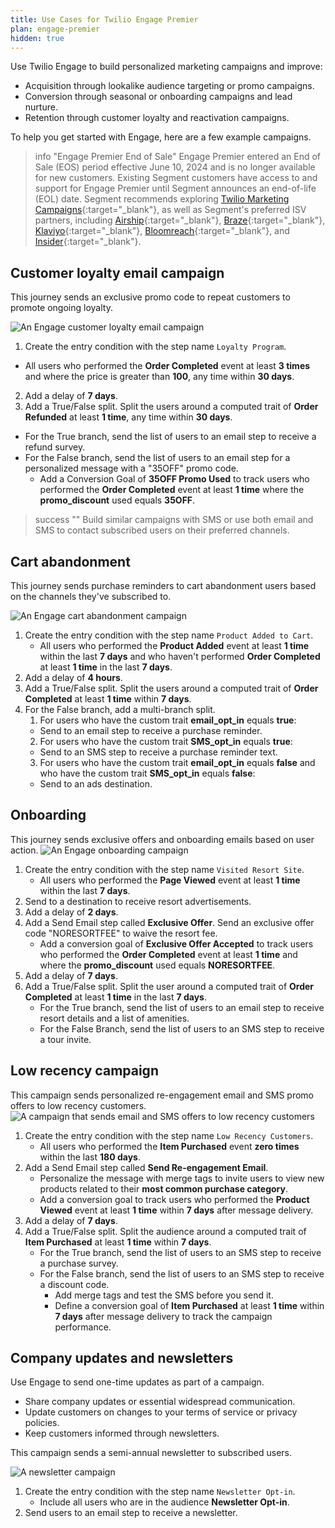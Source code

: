 ```yaml
---
title: Use Cases for Twilio Engage Premier
plan: engage-premier
hidden: true
---
```

Use Twilio Engage to build personalized marketing campaigns and improve:
- Acquisition through lookalike audience targeting or promo campaigns.
- Conversion through seasonal or onboarding campaigns and lead nurture.
- Retention through customer loyalty and reactivation campaigns.

To help you get started with Engage, here are a few example campaigns.

> info "Engage Premier End of Sale"
> Engage Premier entered an End of Sale (EOS) period effective June 10, 2024 and is no longer available for new customers. Existing Segment customers have access to and support for Engage Premier until Segment announces an end-of-life (EOL) date. Segment recommends exploring [Twilio Marketing Campaigns](https://www.twilio.com/en-us/sendgrid/marketing-campaigns){:target="_blank"}, as well as Segment's preferred ISV partners, including [Airship](https://www.twilio.com/en-us/blog/airship-integrated-customer-experience){:target="_blank"}, [Braze](https://www.twilio.com/en-us/blog/braze-conversational-marketing-campaigns){:target="_blank"}, [Klaviyo](https://www.twilio.com/en-us/blog/klaviyo-powering-smarter-digital-relationships){:target="_blank"}, [Bloomreach](https://www.twilio.com/en-us/blog/bloomreach-ecommerce-personalization){:target="_blank"}, and [Insider](https://www.twilio.com/en-us/blog/insider-cross-channel-customer-experience){:target="_blank"}.

## Customer loyalty email campaign

This journey sends an exclusive promo code to repeat customers to promote ongoing loyalty.

![An Engage customer loyalty email campaign](images/loyalty-promo.png)
1. Create the entry condition with the step name `Loyalty Program`.
  - All users who performed the **Order Completed** event at least **3 times** and where the price is greater than **100**, any time within **30 days**.
2. Add a delay of **7 days**.
3. Add a True/False split. Split the users around a computed trait of **Order Refunded** at least **1 time**, any time within **30 days**.
  - For the True branch, send the list of users to an email step to receive a refund survey.
  - For the False branch, send the list of users to an email step for a personalized message with a "35OFF" promo code.
    - Add a Conversion Goal of **35OFF Promo Used** to track users who performed the **Order Completed** event at least **1 time** where the **promo_discount** used equals **35OFF**.

> success ""
> Build similar campaigns with SMS or use both email and SMS to contact subscribed users on their preferred channels.

## Cart abandonment
This journey sends purchase reminders to cart abandonment users based on the channels they've subscribed to.

![An Engage cart abandonment campaign](images/cart-abandonment.png)
1. Create the entry condition with the step name `Product Added to Cart`.
    - All users who performed the **Product Added** event at least **1 time** within the last **7 days** and who haven't performed **Order Completed** at least **1 time** in the last **7 days**.
2. Add a delay of **4 hours**.
3. Add a True/False split. Split the users around a computed trait of **Order Completed** at least **1 time** within **7 days**.
4. For the False branch, add a multi-branch split.
    1. For users who have the custom trait **email_opt_in** equals **true**:
      - Send to an email step to receive a purchase reminder.
    2. For users who have the custom trait **SMS_opt_in** equals **true**:
      - Send to an SMS step to receive a purchase reminder text.
    3. For users who have the custom trait **email_opt_in** equals **false** and who have the custom trait **SMS_opt_in** equals **false**:
      - Send to an ads destination.

## Onboarding
This journey sends exclusive offers and onboarding emails based on user action.
![An Engage onboarding campaign](images/onboarding.png)
1. Create the entry condition with the step name `Visited Resort Site`.
    - All users who performed the **Page Viewed** event at least **1 time** within the last **7 days**.
2. Send to a destination to receive resort advertisements.
3. Add a delay of **2 days**.
4. Add a Send Email step called **Exclusive Offer**. Send an exclusive offer code "NORESORTFEE" to waive the resort fee.
    - Add a conversion goal of **Exclusive Offer Accepted** to track users who performed the **Order Completed** event at least **1 time** and where the **promo_discount** used equals **NORESORTFEE**.
5. Add a delay of **7 days**.
6. Add a True/False split. Split the user around a computed trait of **Order Completed** at least **1 time** in the last **7 days**.
    - For the True branch, send the list of users to an email step to receive resort details and a list of amenities.
    - For the False Branch, send the list of users to an SMS step to receive a tour invite.

## Low recency campaign
This campaign sends personalized re-engagement email and SMS promo offers to low recency customers.
![A campaign that sends email and SMS offers to low recency customers](images/low-recency.png)
1. Create the entry condition with the step name `Low Recency Customers`.
    - All users who performed the **Item Purchased** event **zero times** within the last **180 days**.
2. Add a Send Email step called **Send Re-engagement Email**.
    - Personalize the message with merge tags to invite users to view new products related to their **most common purchase category**.
    - Add a conversion goal to track users who performed the **Product Viewed** event at least **1 time** within **7 days** after message delivery.
3. Add a delay of **7 days**.
4. Add a True/False split. Split the audience around a computed trait of **Item Purchased** at least **1 time** within **7 days**.
    - For the True branch, send the list of users to an SMS step to receive a purchase survey.
    - For the False branch, send the list of users to an SMS step to receive a discount code.
      - Add merge tags and test the SMS before you send it.
      - Define a conversion goal of **Item Purchased** at least **1 time** within **7 days** after message delivery to track the campaign performance.

## Company updates and newsletters
Use Engage to send one-time updates as part of a campaign.
  - Share company updates or essential widespread communication.
  - Update customers on changes to your terms of service or privacy policies.
  - Keep customers informed through newsletters.

This campaign sends a semi-annual newsletter to subscribed users.

![A newsletter campaign](images/newsletter.png)

1. Create the entry condition with the step name `Newsletter Opt-in`.
    - Include all users who are in the audience **Newsletter Opt-in**.
2. Send users to an email step to receive a newsletter.
